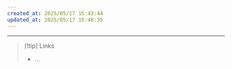 ```yaml
---
created_at: 2025/05/17 15:43:44
updated_at: 2025/05/17 15:46:35
---
```

---

> [!tip] Links
> - ...
